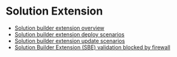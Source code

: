 # Solution Extension

* [Solution builder extension overview](./Solution-builder-extension-overview.md)
* [Solution builder extension deploy scenarios](./Solution-builder-extension-deploy-scenarios.md)
* [Solution builder extension update scenarios](./Solution-builder-extension-update-scenarios.md)
* [Solution Builder Extension (SBE) validation blocked by firewall](./Firewall-blocks-SBE-validation.md)
